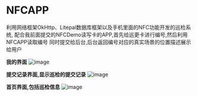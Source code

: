 # NFCAPP

利用网络框架OkHttp、Litepal数据库框架以及手机里面的NFC功能开发的巡检系统,
配合我前面提交的NFCDemo读写卡的APP,首先给巡更卡进行编号,然后利用NFCAPP读取编号
同时提交给后台,后台返回编号对应的真实场景的位置描述展示给用户

**我的界面**
![image](https://github.com/wd18535470628/NFCAPP/blob/master/1.jpg)

**提交记录界面,显示巡检的提交记录**
![image](https://github.com/wd18535470628/NFCAPP/blob/master/2.jpg)

**首页界面,包括巡检信息**
![image](https://github.com/wd18535470628/NFCAPP/blob/master/3.jpg)
